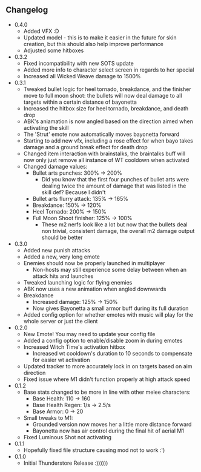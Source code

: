 ## Changelog
- 0.4.0
    - Added VFX :D
    - Updated model - this is to make it easier in the future for skin creation, but this should also help improve performance
    - Adjusted some hitboxes
- 0.3.2
    - Fixed incompatibility with new SOTS update
    - Added more info to character select screen in regards to her special
    - Increased all Wicked Weave damage to 1500%
- 0.3.1
    - Tweaked bullet logic for heel tornado, breakdance, and the finisher move to full moon shoot: the bullets will now deal damage to all targets within a certain distance of bayonetta
    - Increased the hitbox size for heel tornado, breakdance, and death drop
    - ABK's aniamation is now angled based on the direction aimed when activating the skill
    - The 'Strut' emote now automatically moves bayonetta forward
    - Starting to add new vfx, including a rose effect for when bayo takes damage and a ground break effect for death drop
    - Changed item interaction with brainstalks, the braintalks buff will now only just remove all instance of WT cooldown when activated
    - Changed damage values:
        - Bullet arts punches: 300% -> 200%
            - Did you know that the first four punches of bullet arts were dealing twice the amount of damage that was listed in the skill def? Because I didn't
        - Bullet arts flurry attack: 135% -> 165%
        - Breakdance: 150% -> 120%
        - Heel Tornado: 200% -> 150%
        - Full Moon Shoot finisher: 125% -> 100%
            - These m2 nerfs look like a lot but now that the bullets deal non trivial, consistent damage, the overall m2 damage output should be better
- 0.3.0
    - Added new punish attacks
    - Added a new, very long emote
    - Enemies should now be properly launched in multiplayer
        - Non-hosts may still experience some delay between when an attack hits and launches
    - Tweaked launching logic for flying enemies
    - ABK now uses a new animation when angled downwards
    - Breakdance
        - Increased damage: 125% -> 150%
        - Now gives Bayonetta a small armor buff during its full duration
    - Added config option for whether emotes with music will play for the whole server or just the client
- 0.2.0
    - New Emote! You may need to update your config file
    - Added a config option to enable/disable zoom in during emotes
    - Increased Witch Time's activation hitbox
        - Increased wt cooldown's duration to 10 seconds to compensate for easier wt activation
    - Updated tracker to more accurately lock in on targets based on aim direction
    - Fixed issue where M1 didn't function properly at high attack speed
- 0.1.2
    - Base stats changed to be more in line with other melee characters:
        - Base Health: 110 -> 160
        - Base Health Regen: 1/s -> 2.5/s
        - Base Armor: 0 -> 20
    - Small tweaks to M1:
        - Grounded version now moves her a little more distance forward
        - Bayonetta now has air control during the final hit of aerial M1
    - Fixed Luminous Shot not activating
- 0.1.1
    - Hopefully fixed file structure causing mod not to work :')   
- 0.1.0
    - Initial Thunderstore Release :))))))